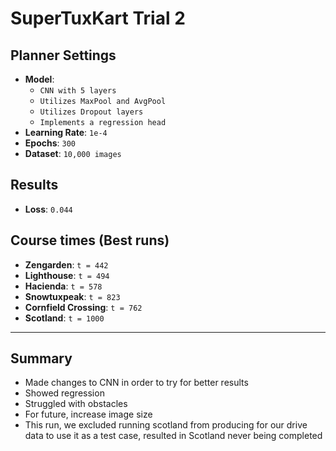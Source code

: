 # SuperTuxKart Trial 2

## Planner Settings
- **Model**: 
    - `CNN with 5 layers`
    - `Utilizes MaxPool and AvgPool`
    - `Utilizes Dropout layers`
    - `Implements a regression head`
- **Learning Rate**: `1e-4`  
- **Epochs**: `300`  
- **Dataset**: `10,000 images`  

## Results
- **Loss**: `0.044`  

## Course times (Best runs)
- **Zengarden**: `t = 442`  
- **Lighthouse**: `t = 494`  
- **Hacienda**: `t = 578`  
- **Snowtuxpeak**: `t = 823`  
- **Cornfield Crossing**: `t = 762`  
- **Scotland**: `t = 1000`  

---

## Summary
- Made changes to CNN in order to try for better results
- Showed regression
- Struggled with obstacles
- For future, increase image size
- This run, we excluded running scotland from producing for our drive data to use it as a test case, resulted in Scotland never being completed
